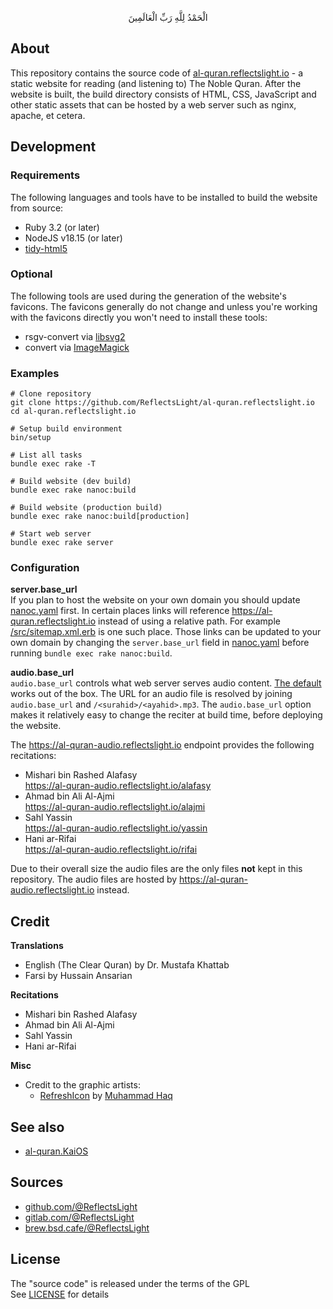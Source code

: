 <p align="center">
الْحَمْدُ لِلَّهِ رَبِّ الْعَالَمِينَ
</p>

## About

This repository contains the source code of
[al-quran.reflectslight.io](https://al-quran.reflectslight.io) -
a static website for reading (and listening to)
The Noble Quran. After the website is built,
the build directory consists of HTML, CSS, JavaScript
and other static assets that can be hosted by
a web server such as nginx, apache, et cetera.

## Development

### Requirements

The following languages and tools have to be
installed to build the website from source:

* Ruby 3.2 (or later)
* NodeJS v18.15 (or later)
* [tidy-html5](https://github.com/htacg/tidy-html5)

### Optional

The following tools are used during the generation of the
website's favicons. The favicons generally do not change
and unless you're working with the favicons directly you
won't need to install these tools:

* rsgv-convert via [libsvg2](https://gnome.pages.gitlab.gnome.org/librsvg/Rsvg-2.0/overview.html)
* convert via [ImageMagick](https://imagemagick.org/)

### Examples

    # Clone repository
    git clone https://github.com/ReflectsLight/al-quran.reflectslight.io
    cd al-quran.reflectslight.io

    # Setup build environment
    bin/setup

    # List all tasks
    bundle exec rake -T

    # Build website (dev build)
    bundle exec rake nanoc:build

    # Build website (production build)
    bundle exec rake nanoc:build[production]

    # Start web server
    bundle exec rake server

### Configuration

**server.base_url** <br>
If you plan to host the website on
your own domain you should update
[nanoc.yaml](nanoc.yaml.sample)
first. In certain places links will reference
https://al-quran.reflectslight.io
instead of using a relative path. For example
[/src/sitemap.xml.erb](/src/sitemap.xml.erb)
is one such place. Those links can be updated
to your own domain by changing the `server.base_url`
field in
[nanoc.yaml](nanoc.yaml.sample)
before running `bundle exec rake nanoc:build`.

**audio.base_url** <br>
`audio.base_url` controls what web server serves
audio content.
[The default](https://al-quran-audio.reflectslight.io/rifai)
works out of the box. The URL for an audio file is
resolved by joining `audio.base_url` and
`/<surahid>/<ayahid>.mp3`. The `audio.base_url` option
makes it relatively easy to change the reciter
at build time, before deploying the website.

The https://al-quran-audio.reflectslight.io endpoint
provides the following recitations:

- Mishari bin Rashed Alafasy <br>
	https://al-quran-audio.reflectslight.io/alafasy
- Ahmad bin Ali Al-Ajmi <br>
	https://al-quran-audio.reflectslight.io/alajmi
- Sahl Yassin <br>
	https://al-quran-audio.reflectslight.io/yassin
- Hani ar-Rifai <br>
	https://al-quran-audio.reflectslight.io/rifai

Due to their overall size the audio files are the only
files **not** kept in this repository. The audio files
are hosted by https://al-quran-audio.reflectslight.io
instead.

## Credit

**Translations**

* English (The Clear Quran) by Dr. Mustafa Khattab
* Farsi by Hussain Ansarian

**Recitations**

* Mishari bin Rashed Alafasy
* Ahmad bin Ali Al-Ajmi
* Sahl Yassin
* Hani ar-Rifai

**Misc**

* Credit to the graphic artists:
  * [RefreshIcon](/src/js/components/Icon.tsx)
  by
  [Muhammad Haq](https://freeicons.io/profile/823)

## See also

* [al-quran.KaiOS](https://github.com/ReflectsLight/al-quran.KaiOS#readme)

## Sources

* [github.com/@ReflectsLight](https://github.com/ReflectsLight/al-quran.reflectslight.io)
* [gitlab.com/@ReflectsLight](https://gitlab.com/ReflectsLight/al-quran.reflectslight.io)
* [brew.bsd.cafe/@ReflectsLight](https://brew.bsd.cafe/ReflectsLight/al-quran.reflectslight.io)

## License

The "source code" is released under the terms of the GPL <br>
See [LICENSE](./share/al-quran.reflectslight.io/LICENSE) for details
